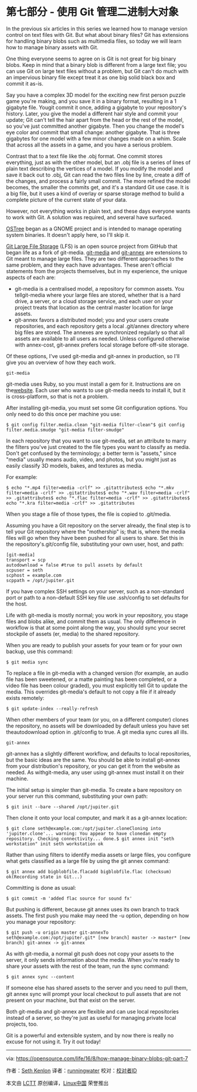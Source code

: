 第七部分 - 使用 Git 管理二进制大对象
=====================


In the previous six articles in this series we learned how to manage version control on text files with Git. But what about binary files? Git has extensions for handling binary blobs such as multimedia files, so today we will learn how to manage binary assets with Git.

One thing everyone seems to agree on is Git is not great for big binary blobs. Keep in mind that a binary blob is different from a large text file; you can use Git on large text files without a problem, but Git can't do much with an impervious binary file except treat it as one big solid black box and commit it as-is.

Say you have a complex 3D model for the exciting new first person puzzle game you're making, and you save it in a binary format, resulting in a 1 gigabyte file. Yougit commit it once, adding a gigabyte to your repository's history. Later, you give the model a different hair style and commit your update; Git can't tell the hair apart from the head or the rest of the model, so you've just committed another gigabyte. Then you change the model's eye color and commit that small change: another gigabyte. That is three gigabytes for one model with a few minor changes made on a whim. Scale that across all the assets in a game, and you have a serious problem.

Contrast that to a text file like the .obj format. One commit stores everything, just as with the other model, but an .obj file is a series of lines of plain text describing the vertices of a model. If you modify the model and save it back out to .obj, Git can read the two files line by line, create a diff of the changes, and process a fairly small commit. The more refined the model becomes, the smaller the commits get, and it's a standard Git use case. It is a big file, but it uses a kind of overlay or sparse storage method to build a complete picture of the current state of your data.

However, not everything works in plain text, and these days everyone wants to work with Git. A solution was required, and several have surfaced.

[OSTree](https://ostree.readthedocs.io/en/latest/) began as a GNOME project and is intended to manage operating system binaries. It doesn't apply here, so I'll skip it.

[Git Large File Storage](https://git-lfs.github.com/) (LFS) is an open source project from GitHub that began life as a fork of git-media. [git-media](https://github.com/alebedev/git-media) and [git-annex](https://git-annex.branchable.com/walkthrough/) are extensions to Git meant to manage large files. They are two different approaches to the same problem, and they each have advantages. These aren't official statements from the projects themselves, but in my experience, the unique aspects of each are:

*   git-media is a centralised model, a repository for common assets. You tellgit-media where your large files are stored, whether that is a hard drive, a server, or a cloud storage service, and each user on your project treats that location as the central master location for large assets.
*   git-annex favors a distributed model; you and your users create repositories, and each repository gets a local .git/annex directory where big files are stored. The annexes are synchronized regularly so that all assets are available to all users as needed. Unless configured otherwise with annex-cost, git-annex prefers local storage before off-site storage.

Of these options, I've used git-media and git-annex in production, so I'll give you an overview of how they each work.

```
git-media
```

git-media uses Ruby, so you must install a gem for it. Instructions are on the[website](https://github.com/alebedev/git-media). Each user who wants to use git-media needs to install it, but it is cross-platform, so that is not a problem.

After installing git-media, you must set some Git configuration options. You only need to do this once per machine you use:

```
$ git config filter.media.clean "git-media filter-clean"$ git config filter.media.smudge "git-media filter-smudge"
```

In each repository that you want to use git-media, set an attribute to marry the filters you've just created to the file types you want to classify as media. Don't get confused by the terminology; a better term is "assets," since "media" usually means audio, video, and photos, but you might just as easily classify 3D models, bakes, and textures as media.

For example:

```
$ echo "*.mp4 filter=media -crlf" >> .gitattributes$ echo "*.mkv filter=media -crlf" >> .gitattributes$ echo "*.wav filter=media -crlf" >> .gitattributes$ echo "*.flac filter=media -crlf" >> .gitattributes$ echo "*.kra filter=media -crlf" >> .gitattributes
```

When you stage a file of those types, the file is copied to .git/media.

Assuming you have a Git repository on the server already, the final step is to tell your Git repository where the "mothership" is; that is, where the media files will go when they have been pushed for all users to share. Set this in the repository's.git/config file, substituting your own user, host, and path:

```
[git-media]
transport = scp
autodownload = false #true to pull assets by default
scpuser = seth
scphost = example.com
scppath = /opt/jupiter.git
```

If you have complex SSH settings on your server, such as a non-standard port or path to a non-default SSH key file use .ssh/config to set defaults for the host.

Life with git-media is mostly normal; you work in your repository, you stage files and blobs alike, and commit them as usual. The only difference in workflow is that at some point along the way, you should sync your secret stockpile of assets (er, media) to the shared repository.

When you are ready to publish your assets for your team or for your own backup, use this command:

```
$ git media sync
```

To replace a file in git-media with a changed version (for example, an audio file has been sweetened, or a matte painting has been completed, or a video file has been colour graded), you must explicitly tell Git to update the media. This overrides git-media's default to not copy a file if it already exists remotely:

```
$ git update-index --really-refresh
```

When other members of your team (or you, on a different computer) clones the repository, no assets will be downloaded by default unless you have set theautodownload option in .git/config to true. A git media sync cures all ills.

```
git-annex
```

git-annex has a slightly different workflow, and defaults to local repositories, but the basic ideas are the same. You should be able to install git-annex from your distribution's repository, or you can get it from the website as needed. As withgit-media, any user using git-annex must install it on their machine.

The initial setup is simpler than git-media. To create a bare repository on your server run this command, substituting your own path:

```
$ git init --bare --shared /opt/jupiter.git
```

Then clone it onto your local computer, and mark it as a git-annex location:

```
$ git clone seth@example.com:/opt/jupiter.cloneCloning into 'jupiter.clone'... warning: You appear to have clonedan empty repository. Checking connectivity... done.$ git annex init "seth workstation" init seth workstation ok
```

Rather than using filters to identify media assets or large files, you configure what gets classified as a large file by using the git annex command:

```
$ git annex add bigblobfile.flacadd bigblobfile.flac (checksum) ok(Recording state in Git...)
```

Committing is done as usual:

```
$ git commit -m 'added flac source for sound fx'
```

But pushing is different, because git annex uses its own branch to track assets. The first push you make may need the -u option, depending on how you manage your repository:

```
$ git push -u origin master git-annexTo seth@example.com:/opt/jupiter.git* [new branch] master -> master* [new branch] git-annex -> git-annex
```

As with git-media, a normal git push does not copy your assets to the server, it only sends information about the media. When you're ready to share your assets with the rest of the team, run the sync command:

```
$ git annex sync --content
```

If someone else has shared assets to the server and you need to pull them, git annex sync will prompt your local checkout to pull assets that are not present on your machine, but that exist on the server.

Both git-media and git-annex are flexible and can use local repositories instead of a server, so they're just as useful for managing private local projects, too.

Git is a powerful and extensible system, and by now there is really no excuse for not using it. Try it out today!

--------------------------------------------------------------------------------

via: https://opensource.com/life/16/8/how-manage-binary-blobs-git-part-7

作者：[Seth Kenlon][a]
译者：[runningwater](https://github.com/runningwater)
校对：[校对者ID](https://github.com/校对者ID)

本文由 [LCTT](https://github.com/LCTT/TranslateProject) 原创编译，[Linux中国](https://linux.cn/) 荣誉推出

[a]: https://opensource.com/users/seth
